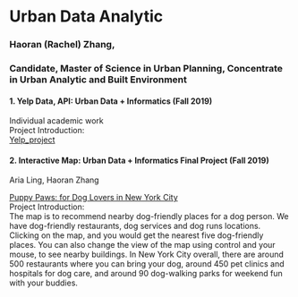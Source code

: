 # Urban Data Analytic
### Haoran (Rachel) Zhang, 
### Candidate, Master of Science in Urban Planning, Concentrate in Urban Analytic and Built Environment  

#### 1. Yelp Data, API: Urban Data + Informatics (Fall 2019)  
Individual academic work  
Project Introduction:  
[Yelp_project](https://rachelzhang07.github.io/yelp_api_clean-eating/)



#### 2. Interactive Map: Urban Data + Informatics Final Project (Fall 2019)  
Aria Ling, Haoran Zhang  
  
[Puppy Paws: for Dog Lovers in New York City](https://ziweiling.github.io/)  
Project Introduction:  
The map is to recommend nearby dog-friendly places for a dog person. We have dog-friendly restaurants, dog services and dog runs locations.
Clicking on the map, and you would get the nearest five dog-friendly places. You can also change the view of the map using control and your mouse, to see nearby buildings. In New York City overall, there are around 500 restaurants where you can bring your dog, around 450 pet clinics and hospitals for dog care, and around 90 dog-walking parks for weekend fun with your buddies.
